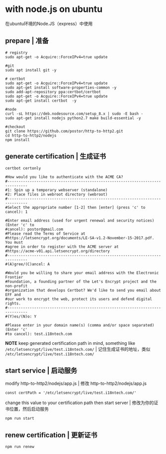 # with node.js on ubuntu

在ubuntu环境的Node.JS（express）中使用

## prepare | 准备

```
# registry
sudo apt-get -o Acquire::ForceIPv4=true update

#git
sudo apt install git -y

# certbot
sudo apt-get -o Acquire::ForceIPv4=true update
sudo apt-get install software-properties-common -y
sudo add-apt-repository ppa:certbot/certbot
sudo apt-get -o Acquire::ForceIPv4=true update
sudo apt-get install certbot  -y

#node
curl -sL https://deb.nodesource.com/setup_8.x | sudo -E bash -
sudo apt-get install nodejs python2.7 make build-essential -y

#checkout
git clone https://github.com/postor/http-to-http2.git
cd http-to-http2/nodejs
npm install

```

## generate certification | 生成证书

```
certbot certonly

#How would you like to authenticate with the ACME CA?
#-------------------------------------------------------------------------------
#1: Spin up a temporary webserver (standalone)
#2: Place files in webroot directory (webroot)
#-------------------------------------------------------------------------------
#Select the appropriate number [1-2] then [enter] (press 'c' to cancel): 1

#Enter email address (used for urgent renewal and security notices) (Enter 'c' to
#cancel): postor@gmail.com
#Please read the Terms of Service at
#https://letsencrypt.org/documents/LE-SA-v1.2-November-15-2017.pdf. You must
#agree in order to register with the ACME server at
#https://acme-v01.api.letsencrypt.org/directory
#-------------------------------------------------------------------------------
#(A)gree/(C)ancel: A

#Would you be willing to share your email address with the Electronic Frontier
#Foundation, a founding partner of the Let's Encrypt project and the non-profit
#organization that develops Certbot? We'd like to send you email about EFF and
#our work to encrypt the web, protect its users and defend digital rights.
#-------------------------------------------------------------------------------
#(Y)es/(N)o: Y

#Please enter in your domain name(s) (comma and/or space separated)  (Enter 'c'
#to cancel): test.i18ntech.com

```

**NOTE** keep generated certification path in mind, something like `/etc/letsencrypt/live/test.i18ntech.com/` | 记住生成证书的地址，类似 `/etc/letsencrypt/live/test.i18ntech.com/` 


## start service | 启动服务

modify http-to-http2/nodejs/app.js | 修改 http-to-http2/nodejs/app.js

```
const certPath = '/etc/letsencrypt/live/test.i18ntech.com/'
```

change this value to your certification path then start server | 修改为你的证书位置，然后启动服务

```
npm run start
```


## renew certification | 更新证书

```
npm run renew 
```